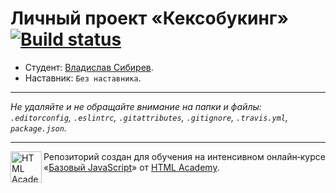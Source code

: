 # Личный проект «Кексобукинг» [![Build status][travis-image]][travis-url]

* Студент: [Владислав Сибирев](https://up.htmlacademy.ru/javascript/9/user/213757).
* Наставник: `Без наставника`.

---

_Не удаляйте и не обращайте внимание на папки и файлы:_<br>
_`.editorconfig`, `.eslintrc`, `.gitattributes`, `.gitignore`, `.travis.yml`, `package.json`._

---

<a href="https://htmlacademy.ru/intensive/javascript"><img align="left" width="50" height="50" title="HTML Academy" src="https://up.htmlacademy.ru/static/img/intensive/javascript/logo-for-github.svg"></a>

Репозиторий создан для обучения на интенсивном онлайн‑курсе «[Базовый JavaScript](https://htmlacademy.ru/intensive/javascript)» от [HTML Academy](https://htmlacademy.ru).

[travis-image]: https://travis-ci.org/htmlacademy-javascript/213757-keksobooking.svg?branch=master
[travis-url]: https://travis-ci.org/htmlacademy-javascript/213757-keksobooking
